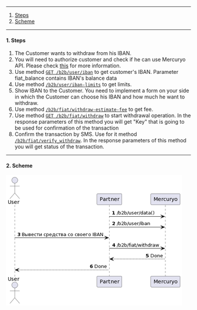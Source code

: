 ***

1. [Steps](#steps)
2. [Scheme](#scheme)

***

<a name="steps"></a>
#### 1. Steps

1. The Customer wants to withdraw from his IBAN.
2. You will need to authorize customer and check if he can use Mercuryo API. Please check [this](../new-sign-in/README.md) for more information.
3. Use method [`GET /b2b/user/iban`](https://sandbox-cryptosaas.mrcr.io/v1.6/comm-docs/index.html#api-B2B_User-IbanGet) to get customer's IBAN. Parameter fiat_balance contains IBAN's balance data
4. Use method  [`/b2b/user/iban-limits`](https://sandbox-cryptosaas.mrcr.io/v1.6/comm-docs/index.html#api-B2B_User-UserIbanLimits) to get limits.
5. Show IBAN to the Customer. You need to implement a form on your side in which the Customer can choose his IBAN and how much he want to withdraw.
6. Use method [`/b2b/fiat/withdraw-estimate-fee`](https://sandbox-cryptosaas.mrcr.io/v1.6/comm-docs/index.html#api-B2B_User-EstimateFeeIban) to get fee.
7. Use method [`GET /b2b/fiat/withdraw`](https://docs.google.com/document/d/131XHKyzxD-JaQBcIISbV4ew_n28GWu8tCIr_-MR4hJc/edit?usp=sharing) to start withdrawal operation. In the response parameters of this method you will get "Key" that is going to be used for confirmation of the transaction
8. Confirm the transaction by SMS. Use for it method [`/b2b/fiat/verify_withdraw`](https://sandbox-cryptosaas.mrcr.io/v1.6/comm-docs/index.html#api-B2B_User-IbanWithdraw). In the response parameters of this method you will get status of the transaction.

***

<a name="scheme"></a>
#### 2. Scheme

![new-withdraw](new-withdraw.png)
